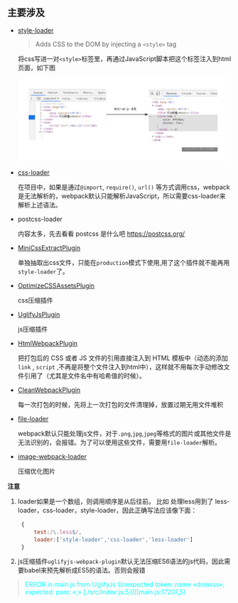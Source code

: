 ## 主要涉及

- [style-loader](https://webpack.js.org/loaders/style-loader)

	> Adds CSS to the DOM by injecting a ```<style>``` tag

	将css写进一对```<style>```标签里，再通过JavaScript脚本把这个标签注入到html页面，如下图

	![style-loader的作用](https://github.com/LilyLaw/webpack-template/blob/master/assets/img/style-loader.png?raw=true)

- [css-loader](https://webpack.js.org/loaders/css-loader)

	在项目中，如果是通过```@import```, ```require()```, ```url()``` 等方式调用css，webpack是无法解析的，webpack默认只能解析JavaScript，所以需要css-loader来解析上述语法。

- postcss-loader

	内容太多，先去看看 postcss 是什么吧 https://postcss.org/

- [MiniCssExtractPlugin](https://webpack.js.org/plugins/mini-css-extract-plugin/#root)

	单独抽取出css文件，只能在```production```模式下使用,用了这个插件就不能再用```style-loader```了。

- [OptimizeCSSAssetsPlugin](https://github.com/NMFR/optimize-css-assets-webpack-plugin)

	css压缩插件

- [UglifyJsPlugin](https://webpack.js.org/plugins/uglifyjs-webpack-plugin)

	js压缩插件

- [HtmlWebpackPlugin](https://webpack.js.org/plugins/html-webpack-plugin/#root)

	把打包后的 CSS 或者 JS 文件的引用直接注入到 HTML 模板中（动态的添加```link``` , ```script``` ,不再是将整个文件注入到html中），这样就不用每次手动修改文件引用了（尤其是文件名中有哈希值的时候）。

- [CleanWebpackPlugin](https://webpack.js.org/guides/output-management/#cleaning-up-the-dist-folder)

	每一次打包的时候，先将上一次打包的文件清理掉，放置过期无用文件堆积

- [file-loader](https://webpack.js.org/loaders/file-loader/)

	webpack默认只能处理js文件，对于```.png```,```jpg```,```jpeg```等格式的图片或其他文件是无法识别的，会报错。为了可以使用这些文件，需要用```file-loader```解析。

- [image-webpack-loader](https://github.com/tcoopman/image-webpack-loader#image-webpack-loader)

	压缩优化图片











**注意**

1. loader如果是一个数组，则调用顺序是从后往前。 比如 处理less用到了 less-loader，css-loader，style-loader，因此正确写法应该像下面：

   ```javascript
	{
		test:/\.less$/,
		loader:['style-loader','css-loader','less-loader']
	}
   ```

2. js压缩插件```uglifyjs-webpack-plugin```默认无法压缩ES6语法的js代码，因此需要babel来预先解析成ES5的语法。否则会报错

> <font color=#00ffff>ERROR in main.js from UglifyJs  Unexpected token: name «domsss», expected: punc «;» [./src/index.js:5,0][main.js:17207,5]</font>